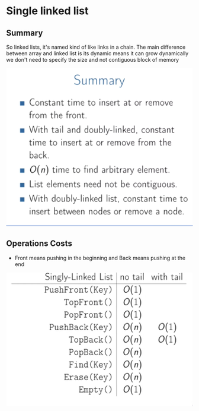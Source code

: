 # Single linked list

## Summary
So linked lists, it's named kind of like links in a chain.
The main difference between array and linked list is its dynamic means it can grow dynamically
we don't need to specify the size and not contiguous block of memory

![Overview](images/linked_list_overview.png)

## Operations Costs
- Front means pushing in the beginning and Back means pushing at the end

![Time complexity](images/single_linked_list.png)



